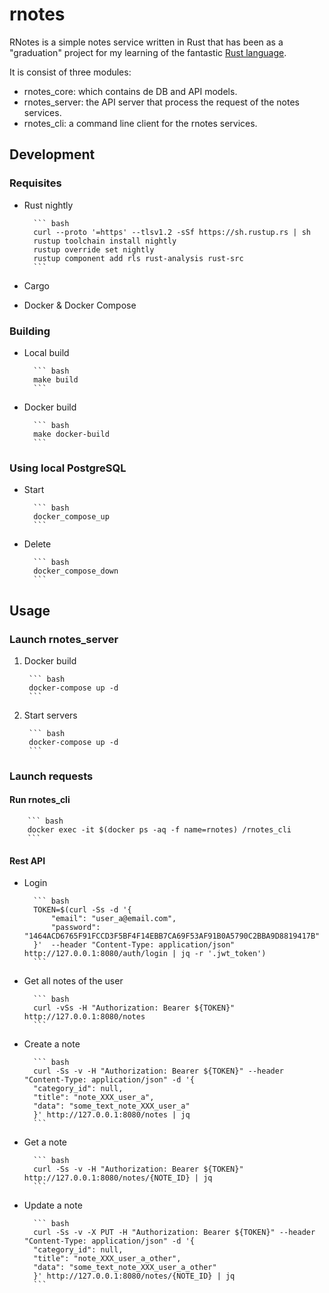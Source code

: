 # rnotes

RNotes is a simple notes service written in Rust that has been as a "graduation" project for my learning of the fantastic [Rust language](https://rust-lang.org/).

It is consist of three modules:

- rnotes_core: which contains de DB and API models.
- rnotes_server: the API server that process the request of the notes services.
- rnotes_cli: a command line client for the rnotes services.

## Development

### Requisites

- Rust nightly

        ``` bash
        curl --proto '=https' --tlsv1.2 -sSf https://sh.rustup.rs | sh
        rustup toolchain install nightly
        rustup override set nightly
        rustup component add rls rust-analysis rust-src
        ```
- Cargo
- Docker & Docker Compose

### Building

- Local build

        ``` bash
        make build
        ```

- Docker build

        ``` bash
        make docker-build
        ```

### Using local PostgreSQL

- Start

        ``` bash
        docker_compose_up
        ```

- Delete

        ``` bash
        docker_compose_down
        ```

## Usage

### Launch rnotes_server

1. Docker build

        ``` bash
        docker-compose up -d
        ```

1. Start servers

        ``` bash
        docker-compose up -d
        ```

### Launch requests

#### Run rnotes_cli

        ``` bash
        docker exec -it $(docker ps -aq -f name=rnotes) /rnotes_cli
        ```

#### Rest API

- Login

        ``` bash
        TOKEN=$(curl -Ss -d '{
            "email": "user_a@email.com",
            "password": "1464ACD6765F91FCCD3F5BF4F14EBB7CA69F53AF91B0A5790C2BBA9D8819417B"
        }'  --header "Content-Type: application/json" http://127.0.0.1:8080/auth/login | jq -r '.jwt_token')
        ```

- Get all notes of the user

        ``` bash
        curl -vSs -H "Authorization: Bearer ${TOKEN}" http://127.0.0.1:8080/notes
        ```

- Create a note

        ``` bash
        curl -Ss -v -H "Authorization: Bearer ${TOKEN}" --header "Content-Type: application/json" -d '{
        "category_id": null,
        "title": "note_XXX_user_a",
        "data": "some_text_note_XXX_user_a"
        }' http://127.0.0.1:8080/notes | jq
        ```

- Get a note

        ``` bash
        curl -Ss -v -H "Authorization: Bearer ${TOKEN}" http://127.0.0.1:8080/notes/{NOTE_ID} | jq
        ```

- Update a note

        ``` bash
        curl -Ss -v -X PUT -H "Authorization: Bearer ${TOKEN}" --header "Content-Type: application/json" -d '{
        "category_id": null,
        "title": "note_XXX_user_a_other",
        "data": "some_text_note_XXX_user_a_other"
        }' http://127.0.0.1:8080/notes/{NOTE_ID} | jq
        ```
